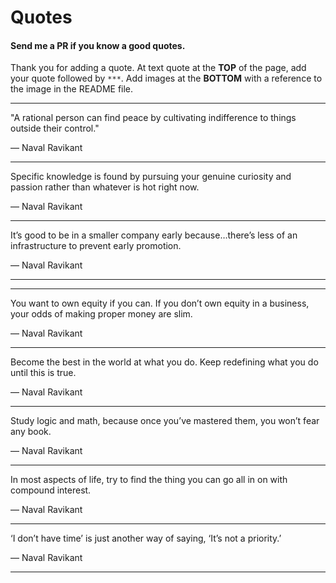 # Quotes
#### Send me a PR if you know a good quotes.
Thank you for adding a quote. At text quote at the **TOP** of the page, add your quote followed by `***`. Add images at the **BOTTOM** with a reference to the image in the README file.

***
"A rational person can find peace by cultivating indifference to things outside their control."

― Naval Ravikant
***
Specific knowledge is found by pursuing your genuine curiosity and passion rather than whatever is hot right now.

― Naval Ravikant
***

It’s good to be in a smaller company early because…there’s less of an infrastructure to prevent early promotion.

― Naval Ravikant
***

***
You want to own equity if you can. If you don’t own equity in a business, your odds of making proper money are slim.

― Naval Ravikant
***

Become the best in the world at what you do. Keep redefining what you do until this is true.

― Naval Ravikant
***

Study logic and math, because once you’ve mastered them, you won’t fear any book.

― Naval Ravikant
***

In most aspects of life, try to find the thing you can go all in on with compound interest.

― Naval Ravikant
***

‘I don’t have time’ is just another way of saying, ‘It’s not a priority.’

― Naval Ravikant
***
